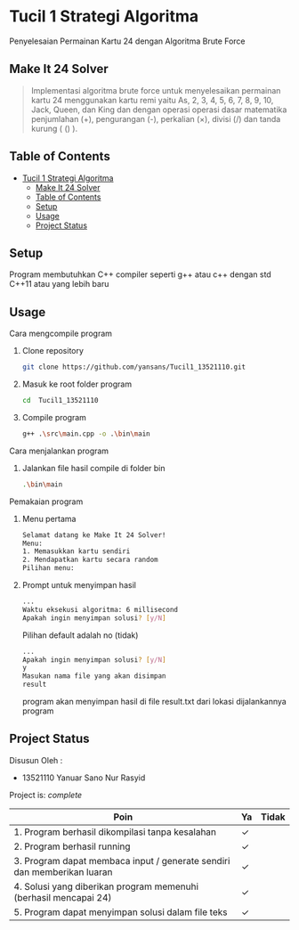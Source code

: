 # Tucil 1 Strategi Algoritma

Penyelesaian Permainan Kartu 24 dengan Algoritma Brute Force

## Make It 24 Solver

> Implementasi algoritma brute force untuk menyelesaikan permainan kartu 24 menggunakan kartu remi yaitu As, 2, 3, 4, 5, 6, 7, 8, 9, 10, Jack, Queen, dan King dan dengan operasi operasi dasar matematika penjumlahan (+), pengurangan (-), perkalian (×), divisi (/) dan tanda kurung ( () ).

## Table of Contents

- [Tucil 1 Strategi Algoritma](#tucil-1-strategi-algoritma)
  - [Make It 24 Solver](#make-it-24-solver)
  - [Table of Contents](#table-of-contents)
  - [Setup](#setup)
  - [Usage](#usage)
  - [Project Status](#project-status)

## Setup

Program membutuhkan C++ compiler seperti g++ atau c++ dengan std C++11 atau yang lebih baru

## Usage

Cara mengcompile program

1. Clone repository

   ```bash
   git clone https://github.com/yansans/Tucil1_13521110.git
   ```

2. Masuk ke root folder program

   ```bash
   cd  Tucil1_13521110
   ```

3. Compile program

   ```bash
   g++ .\src\main.cpp -o .\bin\main
   ```

Cara menjalankan program

1. Jalankan file hasil compile di folder bin

   ```bash
   .\bin\main 
   ```

Pemakaian program

1. Menu pertama

    ```bash
   Selamat datang ke Make It 24 Solver!
   Menu:
   1. Memasukkan kartu sendiri
   2. Mendapatkan kartu secara random
   Pilihan menu:
    ```

2. Prompt untuk menyimpan hasil

    ```bash
   ...
   Waktu eksekusi algoritma: 6 millisecond
   Apakah ingin menyimpan solusi? [y/N]
    ```

   Pilihan default adalah no (tidak)

    ```bash
    ...
   Apakah ingin menyimpan solusi? [y/N]
   y
   Masukan nama file yang akan disimpan
   result
    ```

   program akan menyimpan hasil di file result.txt dari lokasi dijalankannya program

## Project Status

 Disusun Oleh :

- 13521110 Yanuar Sano Nur Rasyid  

Project is: _complete_

| Poin                                                |  Ya | Tidak    |
| -----------                                           | ----|  ----    |
| 1. Program berhasil dikompilasi tanpa kesalahan                                                | ✓  |        |
| 2. Program berhasil running                            | ✓  |        |
| 3. Program dapat membaca input / generate sendiri dan memberikan luaran                                                   | ✓ |        |
| 4. Solusi yang diberikan program memenuhi (berhasil mencapai 24)                                                      | ✓ |        |
| 5. Program dapat menyimpan solusi dalam file teks                                                     | ✓|         |

<!-- Optional -->
<!-- ## License -->
<!-- This project is open source and available under the [... License](). -->

<!-- You don't have to include all sections - just the one's relevant to your project -->
